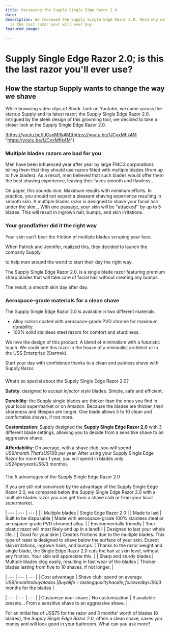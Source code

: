```yaml
---
title: Reviewing the Supply Single Edge Razor 2.0
date: 
description: We reviewed the Supply Single Edge Razor 2.0. Read why we believe this
  is the last razor your will ever buy.
featured_image: ''

---
```

# Supply Single Edge Razor 2.0; is this the last razor you'll ever use?

## How the startup Supply wants to change the way we shave

While browsing video clips of Shark Tank on Youtube, we came across the startup Supply and its latest razor; the Supply Single Edge Razor 2.0. Intrigued by the sleek design of this grooming tool, we decided to take a closer look at the Supply Single Edge Razor 2.0.

[https://youtu.be/fJCvxMfIk4M](https://youtu.be/fJCvxMfIk4M "https://youtu.be/fJCvxMfIk4M")

### Multiple blades razors are bad for you

Men have been influenced year after year by large FMCG corporations telling them that they should use razors fitted with multiple blades (from up to five blades). As a result, men believed that such blades would offer them the best shaving experience, leaving their faces smooth and flawless...

On paper, this sounds nice. Maximum results with minimum efforts. In practice, you should not expect a pleasant shaving experience resulting in smooth skin. A multiple blades razor is designed to shave your facial hair under the skin... With one passage, your skin will be "attacked'' by up to 5 blades. This will result in ingrown hair, bumps, and skin irritations. 

### Your grandfather did it the right way

Your skin can't bear the friction of multiple blades scraping your face. 

When Patrick and Jennifer, realized this, they decided to launch the company Supply. 

 to help men around the world to start their day the right way.

The Supply Single Edge Razor 2.0, is a single blade razor featuring premium sharp blades that will take care of facial hair without creating any bumps.

The result; a smooth skin day after day.

### Aerospace-grade materials for a clean shave

The Supply Single Edge Razor 2.0 is available in two different materials.

* Alloy razors coated with aerospace-grade PVD chrome for maximum durability.
* 100% solid stainless steel razors for comfort and sturdiness.

We love the design of this product. A blend of minimalism with a futuristic touch. We could see this razor in the house of a minimalist architect or in the USS Enterprise (Startrek).

Start your day with confidence thanks to a clean and painless shave with Supply Razor.

### 

What’s so special about the Supply Single Edge Razor 2.0?

**Safety**: designed to accept _injector style_ blades. Simple, safe and efficient.

**Durability**: the Supply single blades are thicker than the ones you find in your local supermarket or on Amazon. Because the blades are thicker, their sharpness and lifespan are longer. One blade allows 5 to 10 clean and comfortable shaves, if not more.

**Customization**: Supply designed the **Supply Single Edge Razor 2.0** with 3 different blade settings, allowing you to decide from a sensitive shave to an aggressive shave.

**Affordability**: On average, with a shave club, you will spend US$9/month. That's US$108 per year. After using your Supply Single Edge Razor for more than 1 year, you will spend in blades only US$24 per year (US$6/3 months).

### 

The 5 advantages of the Supply Single Edge Razor 2.0

If you are still not convinced by the advantage of the Supply Single Edge Razor 2.0, we compared below the Supply Single Edge Razor 2.0 with a multiple blades razor you can get from a shave club or from your local supermarket.

| --- | --- | --- |
|  | Multiple blades | Single Edge Razor 2.0 |
| Made to last | Built to be disposable | Made with aerospace-grade 100% stainless steel or aerospace-grade PVD chromed alloy. |
| Environmentally friendly | Your plastic razor will most likely end up in a landfill | Designed to last your whole life. |
| Good for your skin | Creates frictions due to the multiple blades. This type of razer is designed to shave below the surface of your skin. Expect skin irritations, ingrown hairs, and bumps. | Thanks to the razor weight and single blade, the Single Edge Razor 2.0 cuts the hair at skin level, without any friction. Your skin will appreciate this. |
| Sharp and sturdy blades | Multiple blades clog easily, resulting in fast wear of the blades | Thicker blades lasting from five to 10 shaves, if not longer. |

| --- | --- | --- |
| Cost advantage | Shave club: spend on average US$9/month to buy blades. | Buy a life-lasting quality handle, followed by US$6/3 months for the blades |

| --- | --- | --- |
| Customize your shave | No customization | 3 available presets… From a sensitive shave to an aggressive shave. |

For an initial fee of US$75 for the razor and 3 months' worth of blades (8 blades), the _Supply Single Edge Razor 2.0_, offers a clean shave, saves you money and will look good in your bathroom. What can you ask more?